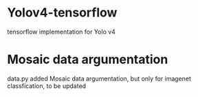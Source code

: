# Yolov4-tensorflow
tensorflow implementation for Yolo v4

# Mosaic data argumentation
data.py added Mosaic data argumentation, but only for imagenet classfication, to be updated
